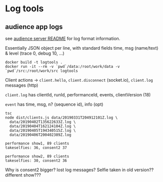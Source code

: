 # Log tools

## audience app logs

see [audience server README](../audience-server/README.md) for log format information.

Essentially JSON object per line, with standard fields time, msg (name/text) & level (trace 0, debug 10, ...)

```
docker build -t logtools .
docker run -it --rm -v `pwd`/data:/root/work/data -v `pwd`/src:/root/work/src logtools
```

Client actions -> `client.hello`, `client.disconnect` (socket.io), `client.log` messages (http)

`client.log` has clientId, runId, performanceId, events, clientVersion (18)

`event` has time, msg, n? (sequence id), info (opt)

```
tsc
node dist/clients.js data/20190331T204912101Z.log \
  data/20190402T135622633Z.log \
  data/20190404T162124104Z.log \
  data/20190405T194340515Z.log \
  data/20190406T200402389Z.log
```

```
performance show1, 89 clients
takeselfies: 36, consent2 37

performance show2, 89 clients
takeselfies: 30, consent2 36
```
Why is consent2 bigger? lost log messages? Selfie taken in old version?? different show???

